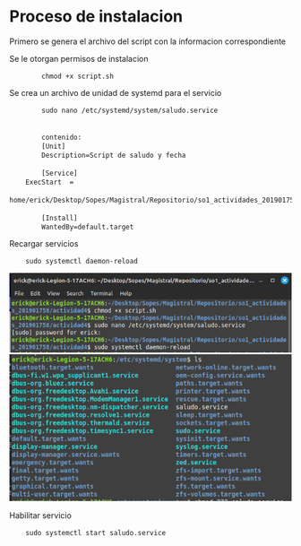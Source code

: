 # Proceso de instalacion 

Primero se genera el archivo del script con la informacion correspondiente


Se le otorgan permisos de instalacion 

            chmod +x script.sh



Se crea un archivo de unidad de systemd para el servicio

            sudo nano /etc/systemd/system/saludo.service


            contenido:
            [Unit]
            Description=Script de saludo y fecha

            [Service]
        ExecStart  =   
        home/erick/Desktop/Sopes/Magistral/Repositorio/so1_actividades_201901758/actividad4/script.sh

            [Install]
            WantedBy=default.target

Recargar servicios

        sudo systemctl daemon-reload

<img src="./Imagenes/crearServicio.png" alt="drawing" style="width:1000px;"/>


<img src="./Imagenes/servicio.png" alt="drawing" style="width:1000px;"/>


Habilitar servicio

        sudo systemctl start saludo.service


